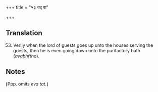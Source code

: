 +++
title = "५३ यद् वा"

+++
## Translation
53. Verily when the lord of guests goes up unto the houses serving the  
guests, then he is even going down unto the purifactory bath  
(*avabhṛ́tha*).

## Notes
⌊Ppp. omits *eva tat.*⌋
